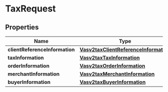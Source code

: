 
# TaxRequest

## Properties
Name | Type | Description | Notes
------------ | ------------- | ------------- | -------------
**clientReferenceInformation** | [**Vasv2taxClientReferenceInformation**](Vasv2taxClientReferenceInformation.md) |  |  [optional]
**taxInformation** | [**Vasv2taxTaxInformation**](Vasv2taxTaxInformation.md) |  |  [optional]
**orderInformation** | [**Vasv2taxOrderInformation**](Vasv2taxOrderInformation.md) |  |  [optional]
**merchantInformation** | [**Vasv2taxMerchantInformation**](Vasv2taxMerchantInformation.md) |  |  [optional]
**buyerInformation** | [**Vasv2taxBuyerInformation**](Vasv2taxBuyerInformation.md) |  |  [optional]



